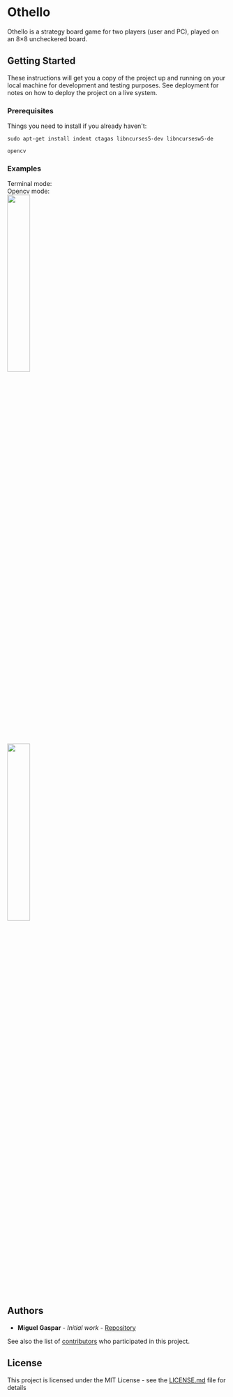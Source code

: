 # Othello
Othello is a strategy board game for two players (user and PC), played on an 8×8 uncheckered board.

## Getting Started

These instructions will get you a copy of the project up and running on your local machine for development and testing purposes. See deployment for notes on how to deploy the project on a live system.

### Prerequisites

Things you need to install if you already haven't:

```
sudo apt-get install indent ctagas libncurses5-dev libncursesw5-de

opencv
```



### Examples


Terminal mode:<br />
<IMG src="https://i.imgur.com/4iQzREh.png" alt=""><br />
Opencv mode:<br />
<IMG src="https://i.imgur.com/BMML531.png" alt="" style="width:32.2%"><br />
<IMG src="https://i.imgur.com/btxDfzz.png" alt="" style="width:32.2%">



## Authors

* **Miguel Gaspar** - *Initial work* - [Repository](https://github.com/miguelggaspar)

See also the list of [contributors](https://github.com/miguelggaspar/Abaqus-simulator/graphs/contributors) who participated in this project.

## License

This project is licensed under the MIT License - see the [LICENSE.md](LICENSE.md) file for details
